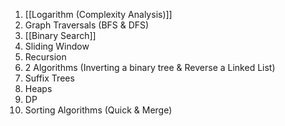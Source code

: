 1. [[Logarithm (Complexity Analysis)]]
2. Graph Traversals (BFS & DFS)
3. [[Binary Search]]
4. Sliding Window 
5. Recursion 
6. 2 Algorithms (Inverting a binary tree & Reverse a Linked List) 
7. Suffix Trees 
8. Heaps 
9. DP 
10. Sorting Algorithms (Quick & Merge)  